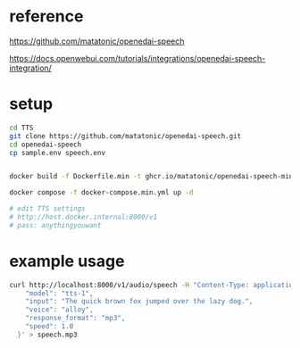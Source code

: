 # reference

https://github.com/matatonic/openedai-speech

https://docs.openwebui.com/tutorials/integrations/openedai-speech-integration/


# setup

```sh
cd TTS
git clone https://github.com/matatonic/openedai-speech.git
cd openedai-speech
cp sample.env speech.env


docker build -f Dockerfile.min -t ghcr.io/matatonic/openedai-speech-min .

docker compose -f docker-compose.min.yml up -d

# edit TTS settings
# http://host.docker.internal:8000/v1
# pass: anythingyouwant

```


# example usage

```sh
curl http://localhost:8000/v1/audio/speech -H "Content-Type: application/json" -d '{
    "model": "tts-1",
    "input": "The quick brown fox jumped over the lazy dog.",
    "voice": "alloy",
    "response_format": "mp3",
    "speed": 1.0
  }' > speech.mp3

  ```

  